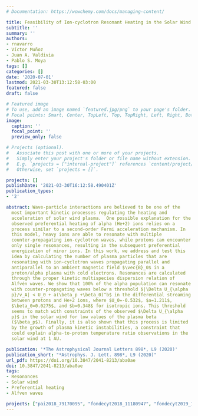 ```yaml
---
# Documentation: https://wowchemy.com/docs/managing-content/

title: Feasibility of Ion-cyclotron Resonant Heating in the Solar Wind
subtitle: ''
summary: ''
authors:
- rnavarro
- Víctor Muñoz
- Juan A. Valdivia
- Pablo S. Moya
tags: []
categories: []
date: '2020-07-01'
lastmod: 2021-03-30T13:12:58-03:00
featured: false
draft: false

# Featured image
# To use, add an image named `featured.jpg/png` to your page's folder.
# Focal points: Smart, Center, TopLeft, Top, TopRight, Left, Right, BottomLeft, Bottom, BottomRight.
image:
  caption: ''
  focal_point: ''
  preview_only: false

# Projects (optional).
#   Associate this post with one or more of your projects.
#   Simply enter your project's folder or file name without extension.
#   E.g. `projects = ["internal-project"]` references `content/project/deep-learning/index.md`.
#   Otherwise, set `projects = []`.

projects: []
publishDate: '2021-03-30T16:12:58.490401Z'
publication_types:
- '2'

abstract: Wave-particle interactions are believed to be one of the
  most important kinetic processes regulating the heating and
  acceleration of solar wind plasma.  One possible explanation for the
  observed preferential heating of alpha (He+2) ions relies on a
  process similar to a second-order Fermi acceleration mechanism. In
  this model, heavy ions are able to resonate with multiple
  counter-propagating ion-cyclotron waves, while protons can encounter
  only single resonances, resulting in the subsequent preferential
  energization of minor ions. In this work, we address and test this
  idea by calculating the number of plasma particles that are
  resonating with ion-cyclotron waves propagating parallel and
  antiparallel to an ambient magnetic field $\vec{B}_0$ in a
  proton/alpha plasma with cold electrons. Resonances are calculated
  through the proper kinetic multispecies dispersion relation of
  Alfvén waves. We show that 100% of the alpha population can resonate
  with counter-propagating waves below a threshold $|\Delta U_{\alpha
  p}/v_A| < U_0 + a(\beta_p +\beta_0)^b$ in the differential streaming
  between protons and He+2 ions, where $U_0=-0.532$, $a=1.211$,
  $\beta_0=0.0275$, and $b=0.348$ for isotropic ions. This threshold
  seems to match with constraints of the observed $\Delta U_{\alpha
  p}$ in the solar wind for low values of the plasma beta
  ($\beta_p$). Finally, it is also shown that this process is limited
  by the growth of plasma kinetic instabilities, a constraint that
  could explain alpha-to-proton temperature ratio observations in the
  solar wind at 1 AU.

publication: '*The Astrophysical Journal Letters 898*, L9 (2020)'
publication_short: "*Astrophys. J. Lett. 898*, L9 (2020)"
url_pdf: https://doi.org/10.3847/2041-8213/aba0ae
doi: 10.3847/2041-8213/aba0ae
tags: 
- Resonances
- Solar wind
- Preferential heating
- Alfven waves

projects: ["pai2018_79170095", "fondecyt2018_11180947", "fondecyt2019_1191351"]
---
```

